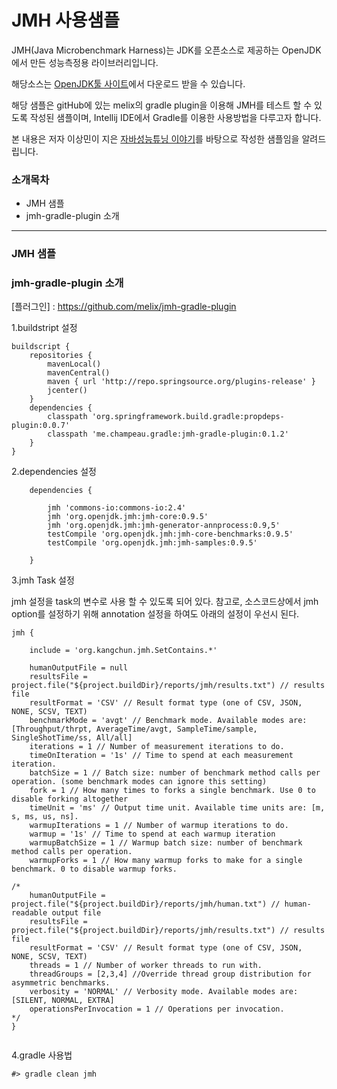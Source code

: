 JMH 사용샘플
===

JMH(Java Microbenchmark Harness)는 JDK를 오픈소스로 제공하는 OpenJDK에서 만든 성능측정용 라이브러리입니다.

해당소스는 [OpenJDK툴 사이트](http://openjdk.java.net/projects/code-tools/jmh)에서 다운로드 받을 수 있습니다.

해당 샘플은 gitHub에 있는 melix의 gradle plugin을 이용해 JMH를 테스트 할 수 있도록 작성된 샘플이며, Intellij IDE에서 Gradle를 이용한 사용방법을 다루고자 합니다.

본 내용은 저자 이상민이 지은 [자바성능튜닝 이야기](http://www.insightbook.co.kr/post/6685)를 바탕으로 작성한 샘플임을 알려드립니다.

### 소개목차

* JMH 샘플
* jmh-gradle-plugin 소개

---

### JMH 샘플

### jmh-gradle-plugin 소개
[플러그인] : https://github.com/melix/jmh-gradle-plugin

1.buildstript 설정

```
buildscript {
    repositories {
        mavenLocal()
        mavenCentral()
        maven { url 'http://repo.springsource.org/plugins-release' }
        jcenter()
    }
    dependencies {
        classpath 'org.springframework.build.gradle:propdeps-plugin:0.0.7'
        classpath 'me.champeau.gradle:jmh-gradle-plugin:0.1.2'
    }
}
```

2.dependencies 설정

```
    dependencies {

        jmh 'commons-io:commons-io:2.4'
        jmh 'org.openjdk.jmh:jmh-core:0.9.5'
        jmh 'org.openjdk.jmh:jmh-generator-annprocess:0.9,5'
        testCompile 'org.openjdk.jmh:jmh-core-benchmarks:0.9.5'
        testCompile 'org.openjdk.jmh:jmh-samples:0.9.5'

    }
```

3.jmh Task 설정

jmh 설정을 task의 변수로 사용 할 수 있도록 되어 있다.
참고로, 소스코드상에서 jmh option를 설정하기 위해 annotation 설정을 하여도 아래의 설정이 우선시 된다.

```
jmh {

    include = 'org.kangchun.jmh.SetContains.*'

    humanOutputFile = null
    resultsFile = project.file("${project.buildDir}/reports/jmh/results.txt") // results file
    resultFormat = 'CSV' // Result format type (one of CSV, JSON, NONE, SCSV, TEXT)
    benchmarkMode = 'avgt' // Benchmark mode. Available modes are: [Throughput/thrpt, AverageTime/avgt, SampleTime/sample, SingleShotTime/ss, All/all]
    iterations = 1 // Number of measurement iterations to do.
    timeOnIteration = '1s' // Time to spend at each measurement iteration.
    batchSize = 1 // Batch size: number of benchmark method calls per operation. (some benchmark modes can ignore this setting)
    fork = 1 // How many times to forks a single benchmark. Use 0 to disable forking altogether
    timeUnit = 'ms' // Output time unit. Available time units are: [m, s, ms, us, ns].
    warmupIterations = 1 // Number of warmup iterations to do.
    warmup = '1s' // Time to spend at each warmup iteration
    warmupBatchSize = 1 // Warmup batch size: number of benchmark method calls per operation.
    warmupForks = 1 // How many warmup forks to make for a single benchmark. 0 to disable warmup forks.

/*
    humanOutputFile = project.file("${project.buildDir}/reports/jmh/human.txt") // human-readable output file
    resultsFile = project.file("${project.buildDir}/reports/jmh/results.txt") // results file
    resultFormat = 'CSV' // Result format type (one of CSV, JSON, NONE, SCSV, TEXT)
    threads = 1 // Number of worker threads to run with.
    threadGroups = [2,3,4] //Override thread group distribution for asymmetric benchmarks.
    verbosity = 'NORMAL' // Verbosity mode. Available modes are: [SILENT, NORMAL, EXTRA]
    operationsPerInvocation = 1 // Operations per invocation.
*/
}


```

4.gradle 사용법

```
#> gradle clean jmh
```
